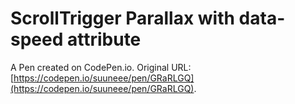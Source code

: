 # ScrollTrigger Parallax with data-speed attribute

A Pen created on CodePen.io. Original URL: [https://codepen.io/suuneee/pen/GRaRLGQ](https://codepen.io/suuneee/pen/GRaRLGQ).

